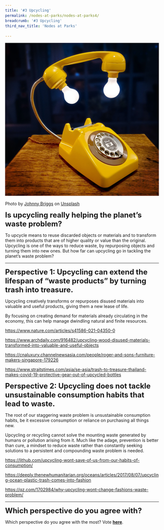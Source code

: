 ```yaml
---
title: '#3 Upcycling'
permalink: /nodes-at-parks/nodes-at-parks4/
breadcrumb: '#3 Upcycling'
third_nav_title: 'Nodes at Parks'

---
```


![](../images/nodes-at-parks-08-min.jpg)

Photo by [Johnny Briggs](https://unsplash.com/@johnnyboylee?utm_source=unsplash&utm_medium=referral&utm_content=creditCopyText) on [Unsplash](https://unsplash.com/s/photos/upcycling?utm_source=unsplash&utm_medium=referral&utm_content=creditCopyText)



**<FONT SIZE="5">Is upcycling really helping the planet’s waste problem?</FONT>**

To upcycle means to reuse discarded objects or materials and to transform them into products that are of higher quality or value than the original. Upcycling is one of the ways to reduce waste, by repurposing objects and turning them into new ones. But how far can upcycling go in tackling the planet’s waste problem? 



<HR>

**<FONT SIZE="5">Perspective 1: Upcycling can extend the lifespan of “waste products” by turning trash into treasure.</FONT>** 

Upcycling creatively transforms or repurposes disused materials into valuable and useful products, giving them a new lease of life. 

By focusing on creating demand for materials already circulating in the economy, this can help manage dwindling natural and finite resources. 

<a href=" https://www.nature.com/articles/s41586-021-04350-0"  target="_blank"> https://www.nature.com/articles/s41586-021-04350-0</a>

<a href="https://www.archdaily.com/916482/upcycling-wood-disused-materials-transformed-into-valuable-and-useful-objects"  target="_blank">https://www.archdaily.com/916482/upcycling-wood-disused-materials-transformed-into-valuable-and-useful-objects</a>

<a href="https://cnaluxury.channelnewsasia.com/people/roger-and-sons-furniture-makers-singapore-179226"  target="_blank">https://cnaluxury.channelnewsasia.com/people/roger-and-sons-furniture-makers-singapore-179226</a>

<a href="https://www.straitstimes.com/asia/se-asia/trash-to-treasure-thailand-makes-covid-19-protective-gear-out-of-upcycled-bottles"  target="_blank">https://www.straitstimes.com/asia/se-asia/trash-to-treasure-thailand-makes-covid-19-protective-gear-out-of-upcycled-bottles </a>



**<FONT SIZE="5">Perspective 2: Upcycling does not tackle unsustainable consumption habits that lead to waste.</FONT>** 

The root of our staggering waste problem is unsustainable consumption habits, be it excessive consumption or reliance on purchasing all things new.

Upcycling or recycling cannot solve the mounting waste generated by humans or pollution arising from it. Much like the adage, prevention is better than cure, a mindset to reduce waste rather than constantly seeking solutions to a persistent and compounding waste problem is needed.  

<a href="https://lithub.com/upcycling-wont-save-of-us-from-our-habits-of-consumption/"  target="_blank">https://lithub.com/upcycling-wont-save-of-us-from-our-habits-of-consumption/</a>

<a href="https://deeply.thenewhumanitarian.org/oceans/articles/2017/08/07/upcycling-ocean-plastic-trash-comes-into-fashion"  target="_blank">https://deeply.thenewhumanitarian.org/oceans/articles/2017/08/07/upcycling-ocean-plastic-trash-comes-into-fashion</a>

<a href="https://qz.com/1702984/why-upcycling-wont-change-fashions-waste-problem/"  target="_blank">https://qz.com/1702984/why-upcycling-wont-change-fashions-waste-problem/</a>

<HR>

**<FONT SIZE ="5">Which perspective do you agree with?</FONT>**

Which perspective do you agree with the most? Vote **<a href="https://forms.gle/eQXxvmLM8FPEoFBo6" target=_blank>here</a>**.





